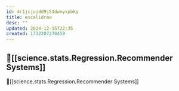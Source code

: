 ```yaml
---
id: 4r1jcjujdd9j54dwmyxpbky
title: excalidraw
desc: ""
updated: 2024-12-15T22:35
created: 1732207270459
---
```

## 📍[[science.stats.Regression.Recommender Systems]]
📍[[science.stats.Regression.Recommender Systems]]
